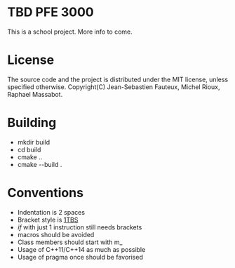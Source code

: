 # TBD PFE 3000
This is a school project. More info to come.

# License

The source code and the project is distributed under the MIT license, unless specified otherwise.
Copyright(C) Jean-Sebastien Fauteux, Michel Rioux, Raphael Massabot.

# Building
* mkdir build
* cd build
* cmake ..
* cmake --build .
# Conventions
* Indentation is 2 spaces
* Bracket style is [1TBS](https://en.wikipedia.org/wiki/Indentation_style#1TBS)
 * _if_ with just 1 instruction still needs brackets
* macros should be avoided
* Class members should start with m_
* Usage of C++11/C++14 as much as possible
* Usage of pragma once should be favorised
